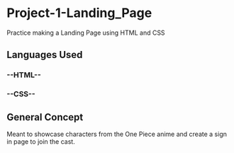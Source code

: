 # Project-1-Landing_Page
Practice making a Landing Page using HTML and CSS

## Languages Used
### --HTML--
### --CSS--

## General Concept
Meant to showcase characters from the One Piece anime and
create a sign in page to join the cast.
